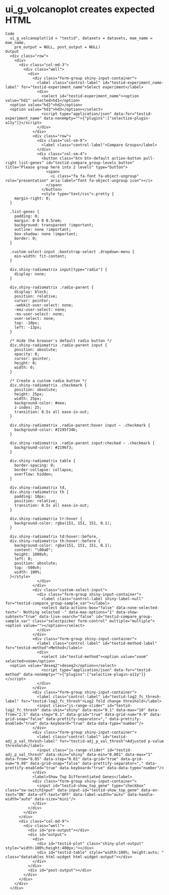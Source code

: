# ui_g_volcanoplot creates expected HTML

    Code
      ui_g_volcanoplot(id = "testid", datasets = datasets, mae_name = mae_name,
        pre_output = NULL, post_output = NULL)
    Output
      <div class="row">
        <div>
          <div class="col-md-3">
            <div class="well">
              <div>
                <div class="form-group shiny-input-container">
                  <label class="control-label" id="testid-experiment_name-label" for="testid-experiment_name">Select experiment</label>
                  <div>
                    <select id="testid-experiment_name"><option value="hd1" selected>hd1</option>
      <option value="hd2">hd2</option>
      <option value="hd3">hd3</option></select>
                    <script type="application/json" data-for="testid-experiment_name" data-nonempty="">{"plugins":["selectize-plugin-a11y"]}</script>
                  </div>
                </div>
                <div class="row">
                  <div class="col-sm-8">
                    <label class="control-label">Compare Groups</label>
                  </div>
                  <div class="col-sm-4">
                    <button class="btn btn-default action-button pull-right list-genes" id="testid-compare_group-levels_button" title="Please group here into 2 levels" type="button">
                      <span>
                        <i class="fa fa-font fa-object-ungroup" role="presentation" aria-label="font fa-object-ungroup icon"></i>
                      </span>
                    </button>
                    <style type="text/css">.pretty {
        margin-right: 0;
      }
      
      .list-genes {
        padding: 0;
        margin: 0 0 0 0.5rem;
        background: transparent !important;
        outline: none !important;
        box-shadow: none !important;
        border: 0;
      }
      
      .custom-select-input .bootstrap-select .dropdown-menu {
        min-width: fit-content;
      }
      
      div.shiny-radiomatrix input[type="radio"] {
        display: none;
      }
      
      div.shiny-radiomatrix .radio-parent {
        display: block;
        position: relative;
        cursor: pointer;
        -webkit-user-select: none;
        -moz-user-select: none;
        -ms-user-select: none;
        user-select: none;
        top: -10px;
        left: -13px;
      }
      
      /* Hide the browser's default radio button */
      div.shiny-radiomatrix .radio-parent input {
        position: absolute;
        opacity: 0;
        cursor: pointer;
        height: 0;
        width: 0;
      }
      
      /* Create a custom radio button */
      div.shiny-radiomatrix .checkmark {
        position: absolute;
        height: 25px;
        width: 25px;
        background-color: #eee;
        z-index: 25;
        transition: 0.5s all ease-in-out;
      }
      
      div.shiny-radiomatrix .radio-parent:hover input ~ .checkmark {
        background-color: #2195f34b;
      }
      
      div.shiny-radiomatrix .radio-parent input:checked ~ .checkmark {
        background-color: #2196f3;
      }
      
      div.shiny-radiomatrix table {
        border-spacing: 0;
        border-collapse: collapse;
        overflow: hidden;
      }
      
      div.shiny-radiomatrix td,
      div.shiny-radiomatrix th {
        padding: 10px;
        position: relative;
        transition: 0.5s all ease-in-out;
      }
      
      div.shiny-radiomatrix tr:hover {
        background-color: rgba(151, 151, 151, 0.1);
      }
      
      div.shiny-radiomatrix td:hover::before,
      div.shiny-radiomatrix th:hover::before {
        background-color: rgba(151, 151, 151, 0.1);
        content: "\00a0";
        height: 1000vh;
        left: 0;
        position: absolute;
        top: -500vh;
        width: 100%;
      }</style>
                  </div>
                </div>
                <div class="custom-select-input">
                  <div class="form-group shiny-input-container">
                    <label class="control-label shiny-label-null" for="testid-compare_group-sample_var"></label>
                    <select data-actions-box="false" data-none-selected-text="- Nothing selected -" data-max-options="1" data-show-subtext="true" data-live-search="false" id="testid-compare_group-sample_var" class="selectpicker form-control" multiple="multiple"><option value=""></option></select>
                  </div>
                </div>
                <div class="form-group shiny-input-container">
                  <label class="control-label" id="testid-method-label" for="testid-method">Method</label>
                  <div>
                    <select id="testid-method"><option value="voom" selected>voom</option>
      <option value="deseq2">deseq2</option></select>
                    <script type="application/json" data-for="testid-method" data-nonempty="">{"plugins":["selectize-plugin-a11y"]}</script>
                  </div>
                </div>
                <div class="form-group shiny-input-container">
                  <label class="control-label" id="testid-log2_fc_thresh-label" for="testid-log2_fc_thresh">Log2 fold change threshold</label>
                  <input class="js-range-slider" id="testid-log2_fc_thresh" data-skin="shiny" data-min="0.1" data-max="10" data-from="2.5" data-step="0.1" data-grid="true" data-grid-num="9.9" data-grid-snap="false" data-prettify-separator="," data-prettify-enabled="true" data-keyboard="true" data-data-type="number"/>
                </div>
                <div class="form-group shiny-input-container">
                  <label class="control-label" id="testid-adj_p_val_thresh-label" for="testid-adj_p_val_thresh">Adjusted p-value threshold</label>
                  <input class="js-range-slider" id="testid-adj_p_val_thresh" data-skin="shiny" data-min="0.001" data-max="1" data-from="0.05" data-step="0.01" data-grid="true" data-grid-num="9.99" data-grid-snap="false" data-prettify-separator="," data-prettify-enabled="true" data-keyboard="true" data-data-type="number"/>
                </div>
                <label>Show Top Differentiated Genes</label>
                <div class="form-group shiny-input-container">
                  <input id="testid-show_top_gene" type="checkbox" class="sw-switchInput" data-input-id="testid-show_top_gene" data-on-text="ON" data-off-text="OFF" data-label-width="auto" data-handle-width="auto" data-size="mini"/>
                </div>
              </div>
            </div>
          </div>
          <div class="col-md-9">
            <div class="well">
              <div id="pre-output"></div>
              <div id="output">
                <div>
                  <div id="testid-plot" class="shiny-plot-output" style="width:100%;height:400px;"></div>
                  <div id="testid-table" style="width:100%; height:auto; " class="datatables html-widget html-widget-output"></div>
                </div>
              </div>
              <div id="post-output"></div>
            </div>
          </div>
        </div>
      </div>

